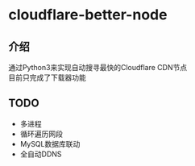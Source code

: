 # cloudflare-better-node

## 介绍  
通过Python3来实现自动搜寻最快的Cloudflare CDN节点  
目前只完成了下载器功能  

## TODO  
+ 多进程  
+ 循环遍历网段  
+ MySQL数据库联动  
+ 全自动DDNS  